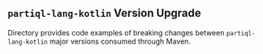## `partiql-lang-kotlin` Version Upgrade
Directory provides code examples of breaking changes between `partiql-lang-kotlin` major versions consumed through 
Maven.
